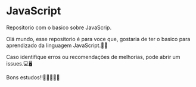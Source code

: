 # JavaScript
 Repositorio com o basico sobre JavaScrip.

Olá mundo, esse repositorio é para voce que, gostaria de ter o basico para aprendizado da linguagem JavaScript.👨‍💻

Caso identifique erros ou recomendações de melhorias, pode abrir um issues.💻🖥

Bons estudos!!🖖👩‍💻👨‍💻